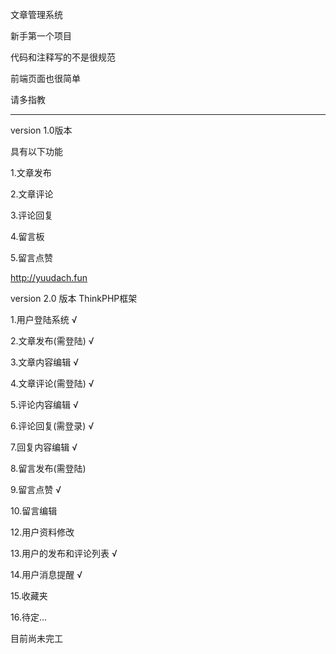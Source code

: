 文章管理系统

新手第一个项目

代码和注释写的不是很规范

前端页面也很简单

请多指教

__________________________________________

version 1.0版本

具有以下功能

1.文章发布

2.文章评论

3.评论回复

4.留言板

5.留言点赞

http://yuudach.fun

version 2.0 版本  ThinkPHP框架

 1.用户登陆系统 √

 2.文章发布(需登陆) √

 3.文章内容编辑 √

 4.文章评论(需登陆) √

 5.评论内容编辑 √

 6.评论回复(需登录) √

 7.回复内容编辑 √

 8.留言发布(需登陆)

 9.留言点赞 √

 10.留言编辑

 12.用户资料修改

 13.用户的发布和评论列表 √

 14.用户消息提醒 √

 15.收藏夹

 16.待定...

目前尚未完工



